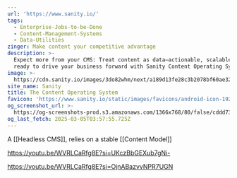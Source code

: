```yaml
---
url: 'https://www.sanity.io/'
tags:
  - Enterprise-Jobs-to-be-Done
  - Content-Management-Systems
  - Data-Utilities
zinger: Make content your competitive advantage
description: >-
  Expect more from your CMS: Treat content as data—actionable, scalable, and
  ready to drive your business forward with Sanity Content Operating System.
image: >-
  https://cdn.sanity.io/images/3do82whm/next/a189d13fe28c3b2078bf60ae32e12ba7bb9c14fb-1200x630.png
site_name: Sanity
title: The Content Operating System
favicon: 'https://www.sanity.io/static/images/favicons/android-icon-192x192.png'
og_screenshot_url: >-
  https://og-screenshots-prod.s3.amazonaws.com/1366x768/80/false/cddd7325109c196289c1b7cd71cdd34e14e7223e5a424507066a0c4549be3114.jpeg
og_last_fetch: 2025-03-05T03:57:55.725Z
---
```



A [[Headless CMS]],  relies on a stable [[Content Model]]


https://youtu.be/WVRLCaRfg8E?si=UKczBbGEXub7gNi-

https://youtu.be/WVRLCaRfg8E?si=OjnABazvvNPR7UGN
